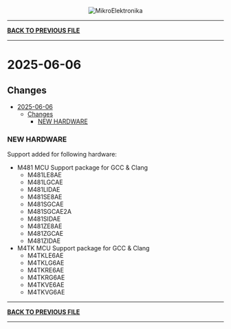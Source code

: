 <p align="center">
  <img src="http://www.mikroe.com/img/designs/beta/logo_small.png?raw=true" alt="MikroElektronika"/>
</p>

---

**[BACK TO PREVIOUS FILE](../changelog.md)**

---

# 2025-06-06

## Changes

- [2025-06-06](#2025-06-06)
  - [Changes](#changes)
    - [NEW HARDWARE](#new-hardware)

### NEW HARDWARE

Support added for following hardware:

+ M481 MCU Support package for GCC & Clang
  + M481LE8AE
  + M481LGCAE
  + M481LIDAE
  + M481SE8AE
  + M481SGCAE
  + M481SGCAE2A
  + M481SIDAE
  + M481ZE8AE
  + M481ZGCAE
  + M481ZIDAE
+ M4TK MCU Support package for GCC & Clang
  + M4TKLE6AE
  + M4TKLG6AE
  + M4TKRE6AE
  + M4TKRG6AE
  + M4TKVE6AE
  + M4TKVG6AE

---

**[BACK TO PREVIOUS FILE](../changelog.md)**

---
